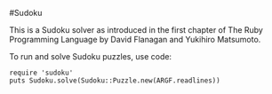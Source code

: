 #Sudoku

This is a Sudoku solver as introduced in the first chapter of The Ruby Programming Language by David Flanagan and Yukihiro Matsumoto.

To run and solve Sudoku puzzles, use code:

```
require 'sudoku'
puts Sudoku.solve(Sudoku::Puzzle.new(ARGF.readlines))
```
